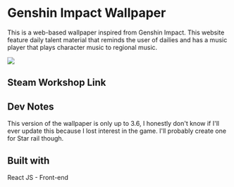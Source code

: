 #  Genshin Impact Wallpaper
This is a web-based wallpaper inspired from Genshin Impact. This website feature daily talent material that reminds the user of dailies and has a music player that
plays character music to regional music.

<img src="https://i.imgur.com/MKH3XX3.png" />

##  Steam Workshop Link

##  Dev Notes
This version of the wallpaper is only up to 3.6, I honestly don't know if I'll ever update this because I lost interest in the game. I'll probably create one for 
Star rail though. 

##  Built with
React JS - Front-end
